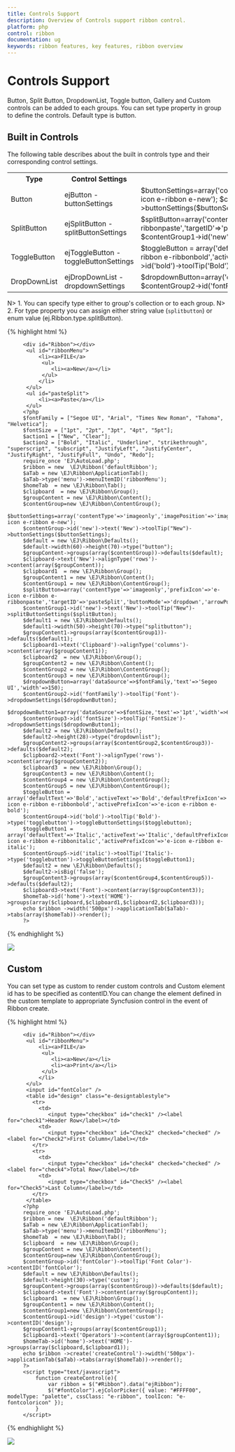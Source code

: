 ```yaml
---
title: Controls Support
description: Overview of Controls support ribbon control.
platform: php
control: ribbon
documentation: ug
keywords: ribbon features, key features, ribbon overview 
---
```


# Controls Support

Button, Split Button, DropdownList, Toggle button, Gallery and Custom controls can be added to each groups. You can set type property in group to define the controls. Default type is button.

## Built in Controls

The following table describes about the built in controls type and their corresponding control settings.

<table>
   <tr>
      <th>
         <b>Type </b>
      </th>
      <th>
         <b>Control Settings </b>
      </th>
	  <th>
         <b>Example </b>
      </th>
	</tr>
	<tr>
      <td>
         Button
      </td>
      <td>
         ejButton - buttonSettings
      </td>
	  <td>
         $buttonSettings=array('contentType'=>'imageonly','imagePosition'=>'imagetop','prefixIcon'=>'e-icon e-ribbon e-new');
         $contentGroup->id('new')->text('New')->toolTip("New")->buttonSettings($buttonSettings); 
      </td>
    </tr>
	<tr>
      <td>
         SplitButton
      </td>
      <td>
         ejSplitButton - splitButtonSettings
      </td>
	  <td>
          $splitButton=array('contentType'=>'imageonly','prefixIcon'=>'e-icon e-ribbon e-ribbonpaste','targetID'=>'pasteSplit','buttonMode'=>'dropdown','arrowPosition'=>'bottom');
          $contentGroup1->id('new')->text('New')->toolTip("New")->splitButtonSettings($splitButton); 
      </td>
    </tr>
	<tr>
      <td>
         ToggleButton
      </td>
      <td>
         ejToggleButton - toggleButtonSettings
      </td>
	  <td>
          $toggleButton =  array('defaultText'=>'Bold','activeText'=>'Bold','defaultPrefixIcon'=>'e-icon e-ribbon e-ribbonbold','activePrefixIcon'=>'e-icon e-ribbon e-bold'); 
          $contentGroup4->id('bold')->toolTip('Bold')->type('togglebutton')->toggleButtonSettings($toggleButton);
      </td>
    </tr>
	<tr>
      <td>
         DropDownList
      </td>
      <td>
         ejDropDownList - dropdownSettings
      </td>
	  <td>
         $dropdownButton=array('dataSource'=>$fontFamily,'text'=>'Segeo UI','width'=>150);
         $contentGroup2->id('fontFamily')->toolTip('Font')->dropdownSettings($dropdownButton); 
      </td>
    </tr>
</table>

N> 1. You can specify type either to group's collection or to each group.
N> 2. For type property you can assign either string value (`splitbutton`) or enum value (ej.Ribbon.type.splitButton).

{% highlight html %}

         <div id="Ribbon"></div>
	      <ul id="ribbonMenu">
		      <li><a>FILE</a>    
		       <ul>
		          <li><a>New</a></li>
		       </ul>
		      </li>
	      </ul>
          <ul id="pasteSplit">
              <li><a>Paste</a></li>
          </ul>
         <?php
         $fontFamily = ["Segoe UI", "Arial", "Times New Roman", "Tahoma", "Helvetica"];
         $fontSize = ["1pt", "2pt", "3pt", "4pt", "5pt"];
         $action1 = ["New", "Clear"];
         $action2 = ["Bold", "Italic", "Underline", "strikethrough", "superscript", "subscript", "JustifyLeft", "JustifyCenter", "JustifyRight", "JustifyFull", "Undo", "Redo"]; 
		 require_once 'EJ\AutoLoad.php';
         $ribbon = new  \EJ\Ribbon('defaultRibbon');
         $aTab = new \EJ\Ribbon\ApplicationTab();           
         $aTab->type('menu')->menuItemID('ribbonMenu');  
         $homeTab  = new \EJ\Ribbon\Tab();
         $clipboard  = new \EJ\Ribbon\Group();
         $groupContent = new \EJ\Ribbon\Content();
         $contentGroup=new \EJ\Ribbon\ContentGroup();
         $buttonSettings=array('contentType'=>'imageonly','imagePosition'=>'imagetop','prefixIcon'=>'e-icon e-ribbon e-new');
         $contentGroup->id('new')->text('New')->toolTip("New")->buttonSettings($buttonSettings);     
         $default = new \EJ\Ribbon\Defaults();
         $default->width(60)->height(70)->type("button");
         $groupContent->groups(array($contentGroup))->defaults($default);
         $clipboard->text('New')->alignType('rows')->content(array($groupContent));
         $clipboard1  = new \EJ\Ribbon\Group();
         $groupContent1 = new \EJ\Ribbon\Content();
         $contentGroup1 = new \EJ\Ribbon\ContentGroup();
         $splitButton=array('contentType'=>'imageonly','prefixIcon'=>'e-icon e-ribbon e-ribbonpaste','targetID'=>'pasteSplit','buttonMode'=>'dropdown','arrowPosition'=>'bottom');
         $contentGroup1->id('new')->text('New')->toolTip("New")->splitButtonSettings($splitButton);     
         $default1 = new \EJ\Ribbon\Defaults();
         $default1->width(50)->height(70)->type("splitbutton");
         $groupContent1->groups(array($contentGroup1))->defaults($default1);
         $clipboard1->text('Clipboard')->alignType('columns')->content(array($groupContent1));
         $clipboard2  = new \EJ\Ribbon\Group();
         $groupContent2 = new \EJ\Ribbon\Content();
         $contentGroup2 = new \EJ\Ribbon\ContentGroup();
         $contentGroup3 = new \EJ\Ribbon\ContentGroup();
         $dropdownButton=array('dataSource'=>$fontFamily,'text'=>'Segeo UI','width'=>150);
         $contentGroup2->id('fontFamily')->toolTip('Font')->dropdownSettings($dropdownButton);     
         $dropdownButton1=array('dataSource'=>$fontSize,'text'=>'1pt','width'=>65);
         $contentGroup3->id('fontSize')->toolTip('FontSize')->dropdownSettings($dropdownButton1);
         $default2 = new \EJ\Ribbon\Defaults();
         $default2->height(28)->type("dropdownlist");
         $groupContent2->groups(array($contentGroup2,$contentGroup3))->defaults($default2);
         $clipboard2->text('Font')->alignType('rows')->content(array($groupContent2));
         $clipboard3  = new \EJ\Ribbon\Group();
         $groupContent3 = new \EJ\Ribbon\Content();
         $contentGroup4 = new \EJ\Ribbon\ContentGroup();
         $contentGroup5 = new \EJ\Ribbon\ContentGroup();
         $toggleButton =  array('defaultText'=>'Bold','activeText'=>'Bold','defaultPrefixIcon'=>'e-icon e-ribbon e-ribbonbold','activePrefixIcon'=>'e-icon e-ribbon e-bold'); 
         $contentGroup4->id('bold')->toolTip('Bold')->type('togglebutton')->toggleButtonSettings($togglebutton);
         $toggleButton1 =  array('defaultText'=>'Italic','activeText'=>'Italic','defaultPrefixIcon'=>'e-icon e-ribbon e-ribbonitalic','activePrefixIcon'=>'e-icon e-ribbon e-italic'); 
         $contentGroup5->id('italic')->toolTip('Italic')->type('togglebutton')->toggleButtonSettings($toggleButton1);
         $default2 = new \EJ\Ribbon\Defaults();
         $default2->isBig('false');
         $groupContent3->groups(array($contentGroup4,$contentGroup5))->defaults($default2);
         $clipboard3->text('Font')->content(array($groupContent3));
         $homeTab->id('home')->text('HOME')->groups(array($clipboard,$clipboard1,$clipboard2,$clipboard3));
         echo $ribbon ->width('500px')->applicationTab($aTab)->tabs(array($homeTab))->render();
         ?>

{% endhighlight %}

![](Controls/controls_img1.png)

## Custom

You can set type as custom to render custom controls and Custom element id has to be specified as contentID.You can change the element defined in the custom template to appropriate Syncfusion control in the event of Ribbon create.

{% highlight html %}

         <div id="Ribbon"></div>
	      <ul id="ribbonMenu">
		      <li><a>FILE</a>    
		       <ul>
			      <li><a>New</a></li>
                  <li><a>Print</a></li>
	           </ul>
		      </li>
	      </ul>
          <input id="fontColor" />
          <table id="design" class="e-designtablestyle">
            <tr>
              <td>
                 <input type="checkbox" id="check1" /><label for="check1">Header Row</label></td>
              <td>
                 <input type="checkbox" id="Check2" checked="checked" /><label for="Check2">First Column</label></td>
            </tr>
            <tr>
              <td>
                 <input type="checkbox" id="check4" checked="checked" /><label for="check4">Total Row</label></td>
              <td>
                 <input type="checkbox" id="Check5" /><label for="Check5">Last Column</label></td>
            </tr>
          </table>
         <?php
		 require_once 'EJ\AutoLoad.php';
         $ribbon = new  \EJ\Ribbon('defaultRibbon');
         $aTab = new \EJ\Ribbon\ApplicationTab();           
         $aTab->type('menu')->menuItemID('ribbonMenu');
         $homeTab  = new \EJ\Ribbon\Tab();
         $clipboard  = new \EJ\Ribbon\Group();
         $groupContent = new \EJ\Ribbon\Content();
         $contentGroup=new \EJ\Ribbon\ContentGroup();
         $contentGroup->id('fontColor')->toolTip('Font Color')->contentID('fontColor');
         $default = new \EJ\Ribbon\Defaults();
         $default->height(30)->type('custom');
         $groupContent->groups(array($contentGroup))->defaults($default);
         $clipboard->text('Font')->content(array($groupContent));
         $clipboard1  = new \EJ\Ribbon\Group();
         $groupContent1 = new \EJ\Ribbon\Content();
         $contentGroup1=new \EJ\Ribbon\ContentGroup();
         $contentGroup1->id('design')->type('custom')->contentID('design'); 
         $groupContent1->groups(array($contentGroup1));
         $clipboard1->text('Operators')->content(array($groupContent1));
         $homeTab->id('home')->text('HOME')->groups(array($clipboard,$clipboard1));
         echo $ribbon ->create('createControl')->width('500px')->applicationTab($aTab)->tabs(array($homeTab))->render();   
         ?>
         <script type="text/javascript"> 
             function createControl(e){
                 var ribbon = $("#Ribbon").data("ejRibbon");
                 $("#fontColor").ejColorPicker({ value: "#FFFF00", modelType: "palette", cssClass: "e-ribbon", toolIcon: "e-fontcoloricon" });
             }
         </script>
               
{% endhighlight %}

![](Controls/controls_img2.png)